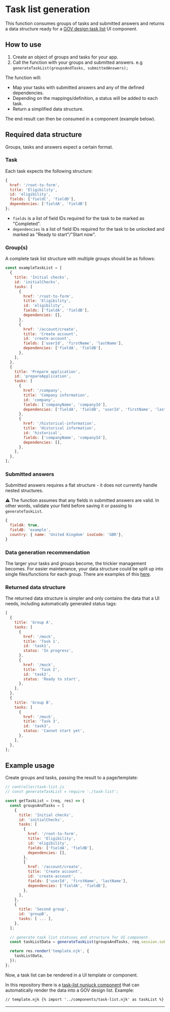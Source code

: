 # Task list generation

This function consumes groups of tasks and submitted answers and returns a data structure ready for a [GOV design task list](https://design-system.service.gov.uk/patterns/task-list-pages/) UI component.

## How to use

1. Create an object of groups and tasks for your app.
2. Call the function with your groups and submitted answers. e.g `generateTaskList(groupsAndTasks, submittedAnswers);`

The function will:

- Map your tasks with submitted answers and any of the defined dependencies.
- Depending on the mappings/definition, a status will be added to each task.
- Return a simplified data structure.

The end result can then be consumed in a component (example below).

## Required data structure

Groups, tasks and answers expect a certain format.

### Task

Each task expects the following structure:

```js
{
  href: '/root-to-form',
  title: 'Eligibility',
  id: 'eligibility',
  fields: ['fieldC', 'fieldD'],
  dependencies: ['fieldA', 'fieldB']
};
```

- `fields` is a list of field IDs required for the task to be marked as "Completed".
- `dependencies` is a list of field IDs required for the task to be unlocked and marked as "Ready to start"/"Start now".

### Group(s)

A complete task list structure with multiple groups should be as follows:

```js
const exampleTaskList = [
  {
    title: 'Initial checks',
    id: 'initialChecks',
    tasks: [
      {
        href: '/root-to-form',
        title: 'Eligibility',
        id: 'eligibility',
        fields: ['fieldA', 'fieldB'],
        dependencies: [],
      },
      {
        href: '/account/create',
        title: 'Create account',
        id: 'create-account',
        fields: ['userId', 'firstName', 'lastName'],
        dependencies: ['fieldA', 'fieldB'],
      },
    ],
  },
  {
    title: 'Prepare application',
    id: 'prepareApplication',
    tasks: [
      {
        href: '/company',
        title: 'Company information',
        id: 'company',
        fields: ['companyName', 'companyId'],
        dependencies: ['fieldA', 'fieldB', 'userId', 'firstName', 'lastName'],
      },
      {
        href: '/historical-information',
        title: 'Historical information',
        id: 'historical',
        fields: ['companyName', 'companyId'],
        dependencies: [],
      },
    ],
  },
];
```

### Submitted answers

Submitted answers requires a flat structure - it does not currently handle nested structures.

:warning: The function assumes that any fields in submitted answers are valid. In other words, validate your field before saving it or passing to `generateTaskList`.

```js
{
  fieldA: true,
  fieldB: 'example',
  country: { name: 'United Kingdom' isoCode: 'GBR'},
}
```

### Data generation recommendation

The larger your tasks and groups become, the trickier management becomes. For easier maintenance, your data structure could be split up into single files/functions for each group. There are examples of this [here](/src/ui/server/helpers/task-list/generate-groups-and-tasks/index.ts).

### Returned data structure

The returned data structure is simpler and only contains the data that a UI needs, including automatically generated status tags:

```js
[
  {
    title: 'Group A',
    tasks: [
      {
        href: '/mock',
        title: 'Task 1',
        id: 'task1',
        status: 'In progress',
      },
      {
        href: '/mock',
        title: 'Task 2',
        id: 'task2',
        status: 'Ready to start',
      },
    ],
  },
  {
    title: 'Group B',
    tasks: [
      {
        href: '/mock',
        title: 'Task 3',
        id: 'task3',
        status: 'Cannot start yet',
      },
    ],
  },
];
```

## Example usage

Create groups and tasks, passing the result to a page/template:

```js
// controller/task-list.js
// const generateTaskList = require './task-list';

const getTaskList = (req, res) => {
  const groupsAndTasks = [
    {
      title: 'Initial checks',
      id: 'initialChecks',
      tasks: [
        {
          href: '/root-to-form',
          title: 'Eligibility',
          id: 'eligibility',
          fields: ['fieldA', 'fieldB'],
          dependencies: [],
        },
        {
          href: '/account/create',
          title: 'Create account',
          id: 'create-account',
          fields: ['userId', 'firstName', 'lastName'],
          dependencies: ['fieldA', 'fieldB'],
        },
      ],
    },
    {
      title: 'Second group',
      id: 'groupB',
      tasks: [ ... ],
    },
  ];

  // generate task list statuses and structure for UI component.
  const taskListData = generateTaskList(groupsAndTasks, req.session.submittedAnswers);

  return res.render('template.njk', {
    taskListData,
  });
};
```

Now, a task list can be rendered in a UI template or component.

In this repository there is a [task-list nunjuck component](/src/ui/templates/components/task-list.njk) that can automatically render the data into a GOV design list. Example:

```html
// template.njk {% import '../components/task-list.njk' as taskList %} {{ taskList.render({ groups: taskListData }) }}
```

---